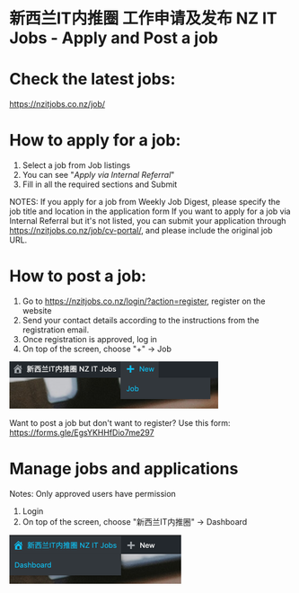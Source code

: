 # 新西兰IT内推圈 工作申请及发布 NZ IT Jobs - Apply and Post a job

# Check the latest jobs:
https://nzitjobs.co.nz/job/

# How to apply for a job:
1. Select a job from Job listings 
2. You can see "*Apply via Internal Referral*"
3. Fill in all the required sections and Submit

NOTES: 
If you apply for a job from Weekly Job Digest, please specify the job title and location in the application form
If you want to apply for a job via Internal Referral but it's not listed, you can submit your application through https://nzitjobs.co.nz/job/cv-portal/, and please include the original job URL.


# How to post a job:
1. Go to https://nzitjobs.co.nz/login/?action=register, register on the website
2. Send your contact details according to the instructions from the registration email.
3. Once registration is approved, log in
4. On top of the screen, choose "+" -> Job

![alt text](post.png "post new job")

Want to post a job but don't want to register? Use this form: https://forms.gle/EgsYKHHfDio7me297

# Manage jobs and applications
Notes: Only approved users have permission
1. Login
2. On top of the screen, choose "新西兰IT内推圈" -> Dashboard

![alt text](dashboard.png "manage")
